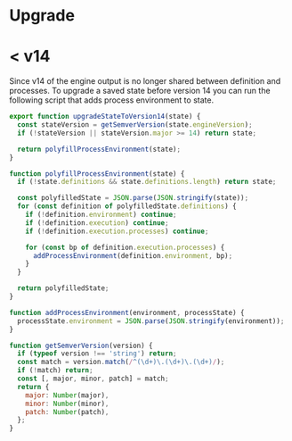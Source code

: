 # Upgrade

# < v14

Since v14 of the engine output is no longer shared between definition and processes. To upgrade a saved state before version 14 you can run the following script that adds process environment to state.

```js
export function upgradeStateToVersion14(state) {
  const stateVersion = getSemverVersion(state.engineVersion);
  if (!stateVersion || stateVersion.major >= 14) return state;

  return polyfillProcessEnvironment(state);
}

function polyfillProcessEnvironment(state) {
  if (!state.definitions && state.definitions.length) return state;

  const polyfilledState = JSON.parse(JSON.stringify(state));
  for (const definition of polyfilledState.definitions) {
    if (!definition.environment) continue;
    if (!definition.execution) continue;
    if (!definition.execution.processes) continue;

    for (const bp of definition.execution.processes) {
      addProcessEnvironment(definition.environment, bp);
    }
  }

  return polyfilledState;
}

function addProcessEnvironment(environment, processState) {
  processState.environment = JSON.parse(JSON.stringify(environment));
}

function getSemverVersion(version) {
  if (typeof version !== 'string') return;
  const match = version.match(/^(\d+)\.(\d+)\.(\d+)/);
  if (!match) return;
  const [, major, minor, patch] = match;
  return {
    major: Number(major),
    minor: Number(minor),
    patch: Number(patch),
  };
}
```
